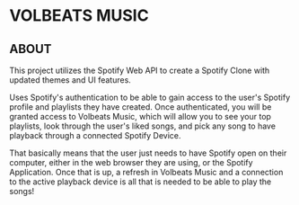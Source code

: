 # VOLBEATS MUSIC

## ABOUT
This project utilizes the Spotify Web API to create a Spotify Clone with updated themes and UI features.  

Uses Spotify's authentication to be able to gain access to the user's Spotify profile and playlists they have created. Once authenticated, you will be granted access to Volbeats Music, which will allow you to see your top playlists, look through the user's liked songs, and pick any song to have playback through a connected Spotify Device. 

That basically means that the user just needs to have Spotify open on their computer, either in the web browser they are using, or the Spotify Application. Once that is up, a refresh in Volbeats Music and a connection to the active playback device is all that is needed to be able to play the songs!


